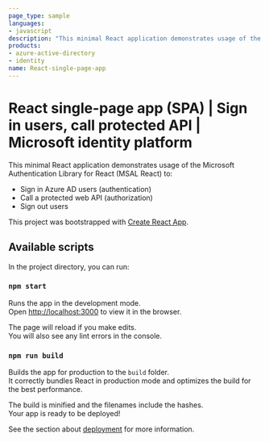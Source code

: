 ```yaml
---
page_type: sample
languages:
- javascript
description: "This minimal React application demonstrates usage of the Microsoft Authentication Library for React (MSAL React) to: Sign in Azure AD users (authentication) Call a protected web API (authorization) Sign out users"
products:
- azure-active-directory
- identity
name: React-single-page-app
---
```


# React single-page app (SPA) | Sign in users, call protected API | Microsoft identity platform

This minimal React application demonstrates usage of the Microsoft Authentication Library for React (MSAL React) to:

- Sign in Azure AD users (authentication)
- Call a protected web API (authorization)
- Sign out users

This project was bootstrapped with [Create React App](https://github.com/facebook/create-react-app).

## Available scripts

In the project directory, you can run:

### `npm start`

Runs the app in the development mode.\
Open [http://localhost:3000](http://localhost:3000) to view it in the browser.

The page will reload if you make edits.\
You will also see any lint errors in the console.

### `npm run build`

Builds the app for production to the `build` folder.\
It correctly bundles React in production mode and optimizes the build for the best performance.

The build is minified and the filenames include the hashes.\
Your app is ready to be deployed!

See the section about [deployment](https://facebook.github.io/create-react-app/docs/deployment) for more information.
